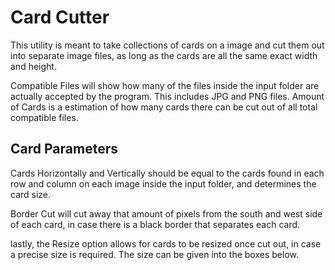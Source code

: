 # Card Cutter
This utility is meant to take collections of cards on a image and cut them out into separate image files, as long as the cards are all the same exact width and height.

Compatible Files will show how many of the files inside the input folder are actually accepted by the program. This includes JPG and PNG files. Amount of Cards is a estimation of how many cards there can be cut out of all total compatible files.

## Card Parameters

Cards Horizontally and Vertically should be equal to the cards found in each row and column on each image inside the input folder, and determines the card size.

Border Cut will cut away that amount of pixels from the south and west side of each card, in case there is a black border that separates each card.

lastly, the Resize option allows for cards to be resized once cut out, in case a precise size is required. The size can be given into the boxes below.